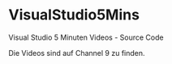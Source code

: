 # VisualStudio5Mins
Visual Studio 5 Minuten Videos - Source Code

Die Videos sind auf Channel 9 zu finden.
